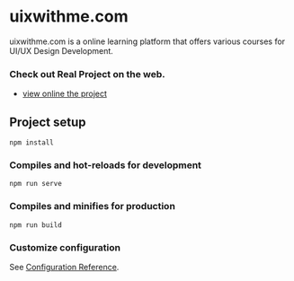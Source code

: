 # uixwithme.com

uixwithme.com is a online learning platform that offers various courses for UI/UX Design Development.

### Check out Real Project on the web.
- [view online the project](https://uixwithme.com)

## Project setup
```
npm install
```

### Compiles and hot-reloads for development
```
npm run serve
```

### Compiles and minifies for production
```
npm run build
```

### Customize configuration
See [Configuration Reference](https://cli.vuejs.org/config/).
